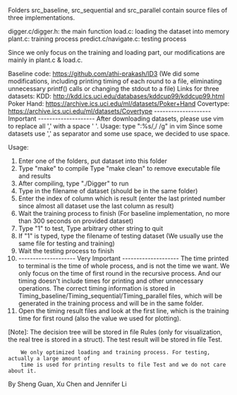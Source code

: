 Folders src_baseline, src_sequential and src_parallel contain source files of three implementations.

digger.c/digger.h: the main function
load.c: loading the dataset into memory
plant.c: training process
predict.c/navigate.c: testing process

Since we only focus on the training and loading part,
our modifications are mainly in plant.c & load.c.

Baseline code: https://github.com/athi-prakash/ID3
(We did some modifications, including printing timing of each round to a file,
    eliminating unnecessary printf() calls or changing the stdout to a file)
Links for three datasets:
KDD: ​​http://kdd.ics.uci.edu/databases/kddcup99/kddcup99.html
Poker Hand:​ ​https://archive.ics.uci.edu/ml/datasets/Poker+Hand
Covertype: ​https://archive.ics.uci.edu/ml/datasets/Covertype
-------------------- Important --------------------
After downloading datasets, please use vim to replace all ',' with a space ' '.
Usage: type ":%s/,/ /g" in vim
Since some datasets use ',' as separator and some use space, we decided to use space.

Usage:
1.  Enter one of the folders, put dataset into this folder
2.  Type "make" to compile
    Type "make clean" to remove executable file and results
3.  After compiling, type "./Digger" to run
4.  Type in the filename of dataset (should be in the same folder)
5.  Enter the index of column which is result (enter the last printed number
    since almost all dataset use the last column as result)
6.  Wait the training process to finish (For baseline implementation, no
    more than 300 seconds on provided dataset)
7.  Type "1" to test, Type arbitrary other string to quit
8.  If "1" is typed, type the filename of testing dataset
    (We usually use the same file for testing and training)
9.  Wait the testing process to finish
10. -------------------- Very Important --------------------
    The time printed to terminal is the time of whole process, and is not the time we want. We
    only focus on the time of first round in the recursive process. And our timing doesn't
    include times for printing and other unnecessary operations. The correct timing information
    is stored in Timing_baseline/Timing_sequential/Timing_parallel files, which will be generated
    in the training process and will be in the same folder.
11. Open the timing result files and look at the first line, which is the training time for
    first round (also the value we used for plotting).

[Note]: The decision tree will be stored in file Rules (only for visualization, the real
        tree is stored in a struct). The test result will be stored in file Test.

        We only optimized loading and training process. For testing, actually a large amount of
        time is used for printing results to file Test and we do not care about it.

By Sheng Guan, Xu Chen and Jennifer Li
